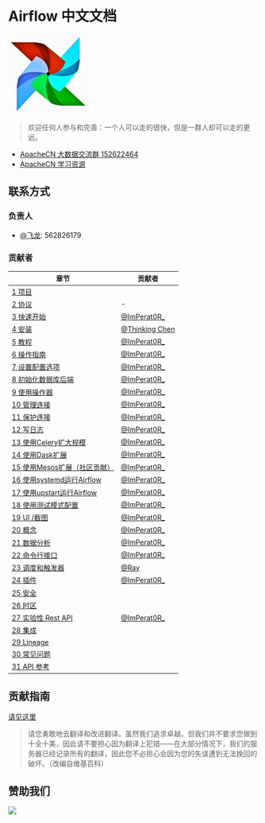 # Airflow 中文文档

![](img/logo.png)

> 欢迎任何人参与和完善：一个人可以走的很快，但是一群人却可以走的更远。

* [ApacheCN 大数据交流群 152622464](http://shang.qq.com/wpa/qunwpa?idkey=30e5f1123a79867570f665aa3a483ca404b1c3f77737bc01ec520ed5f078ddef)
* [ApacheCN 学习资源](http://www.apachecn.org/)

## 联系方式

### 负责人

* [@飞龙](https://github.com/wizardforcel): 562826179

### 贡献者

| 章节 | 贡献者 |
| --- | --- |
| [1 项目](zh/1.md) | |
| [2 协议](zh/2.md) | - |
| [3 快速开始](zh/3.md) | [@ImPerat0R\_](https://github.com/tssujt) |
| [4 安装](zh/4.md) | [@Thinking Chen](https://github.com/cdmikechen) |
| [5 教程](zh/5.md) | [@ImPerat0R\_](https://github.com/tssujt) |
| [6 操作指南](zh/6.md) | [@ImPerat0R\_](https://github.com/tssujt) |
| [7 设置配置选项](zh/7.md) | [@ImPerat0R\_](https://github.com/tssujt) |
| [8 初始化数据库后端](zh/8.md) | [@ImPerat0R\_](https://github.com/tssujt) |
| [9 使用操作器](zh/9.md) | [@ImPerat0R\_](https://github.com/tssujt) |
| [10 管理连接](zh/10.md) | [@ImPerat0R\_](https://github.com/tssujt) |
| [11 保护连接](zh/11.md) | [@ImPerat0R\_](https://github.com/tssujt) |
| [12 写日志](zh/12.md) | [@ImPerat0R\_](https://github.com/tssujt) |
| [13 使用Celery扩大规模](zh/13.md) | [@ImPerat0R\_](https://github.com/tssujt) |
| [14 使用Dask扩展](zh/14.md) | [@ImPerat0R\_](https://github.com/tssujt) |
| [15 使用Mesos扩展（社区贡献）](zh/15.md) | [@ImPerat0R\_](https://github.com/tssujt) |
| [16 使用systemd运行Airflow](zh/16.md) | [@ImPerat0R\_](https://github.com/tssujt) |
| [17 使用upstart运行Airflow](zh/17.md) | [@ImPerat0R\_](https://github.com/tssujt) |
| [18 使用测试模式配置](zh/18.md) | [@ImPerat0R\_](https://github.com/tssujt) |
| [19 UI /截图](zh/19.md) | [@ImPerat0R\_](https://github.com/tssujt) |
| [20 概念](zh/20.md) | [@ImPerat0R\_](https://github.com/tssujt) |
| [21 数据分析](zh/21.md) | [@ImPerat0R\_](https://github.com/tssujt) |
| [22 命令行接口](zh/22.md) | [@ImPerat0R\_](https://github.com/tssujt) |
| [23 调度和触发器](zh/23.md) | [@Ray](https://github.com/echo-ray) |
| [24 插件](zh/24.md) | [@ImPerat0R\_](https://github.com/tssujt) |
| [25 安全](zh/25.md) | |
| [26 时区](zh/26.md) | |
| [27 实验性 Rest API](zh/27.md) | [@ImPerat0R\_](https://github.com/tssujt) |
| [28 集成](zh/28.md) | |
| [29 Lineage](zh/29.md) | |
| [30 常见问题](zh/30.md) | |
| [31 API 参考](zh/31.md) | |

## 贡献指南

[请见这里](CONTRIBUTING.md)

> 请您勇敢地去翻译和改进翻译。虽然我们追求卓越，但我们并不要求您做到十全十美，因此请不要担心因为翻译上犯错——在大部分情况下，我们的服务器已经记录所有的翻译，因此您不必担心会因为您的失误遭到无法挽回的破坏。（改编自维基百科）

## 赞助我们

![](https://www.apachecn.org/img/about/donate.jpg)
